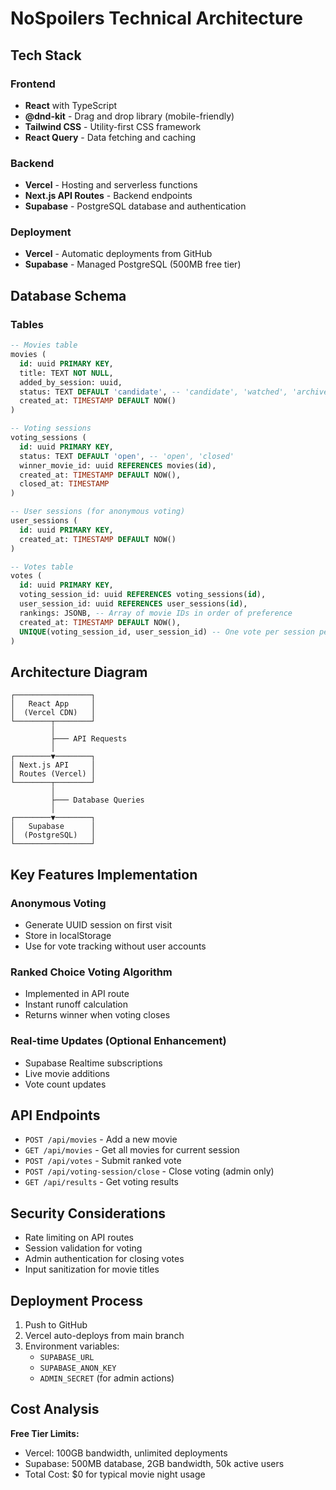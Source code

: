 # NoSpoilers Technical Architecture

## Tech Stack

### Frontend
- **React** with TypeScript
- **@dnd-kit** - Drag and drop library (mobile-friendly)
- **Tailwind CSS** - Utility-first CSS framework
- **React Query** - Data fetching and caching

### Backend
- **Vercel** - Hosting and serverless functions
- **Next.js API Routes** - Backend endpoints
- **Supabase** - PostgreSQL database and authentication

### Deployment
- **Vercel** - Automatic deployments from GitHub
- **Supabase** - Managed PostgreSQL (500MB free tier)

## Database Schema

### Tables

```sql
-- Movies table
movies (
  id: uuid PRIMARY KEY,
  title: TEXT NOT NULL,
  added_by_session: uuid,
  status: TEXT DEFAULT 'candidate', -- 'candidate', 'watched', 'archived'
  created_at: TIMESTAMP DEFAULT NOW()
)

-- Voting sessions
voting_sessions (
  id: uuid PRIMARY KEY,
  status: TEXT DEFAULT 'open', -- 'open', 'closed'
  winner_movie_id: uuid REFERENCES movies(id),
  created_at: TIMESTAMP DEFAULT NOW(),
  closed_at: TIMESTAMP
)

-- User sessions (for anonymous voting)
user_sessions (
  id: uuid PRIMARY KEY,
  created_at: TIMESTAMP DEFAULT NOW()
)

-- Votes table
votes (
  id: uuid PRIMARY KEY,
  voting_session_id: uuid REFERENCES voting_sessions(id),
  user_session_id: uuid REFERENCES user_sessions(id),
  rankings: JSONB, -- Array of movie IDs in order of preference
  created_at: TIMESTAMP DEFAULT NOW(),
  UNIQUE(voting_session_id, user_session_id) -- One vote per session per user
)
```

## Architecture Diagram

```
┌─────────────────┐
│   React App     │
│  (Vercel CDN)   │
└────────┬────────┘
         │
         ├─── API Requests
         │
┌────────▼────────┐
│ Next.js API     │
│ Routes (Vercel) │
└────────┬────────┘
         │
         ├─── Database Queries
         │
┌────────▼────────┐
│   Supabase      │
│  (PostgreSQL)   │
└─────────────────┘
```

## Key Features Implementation

### Anonymous Voting
- Generate UUID session on first visit
- Store in localStorage
- Use for vote tracking without user accounts

### Ranked Choice Voting Algorithm
- Implemented in API route
- Instant runoff calculation
- Returns winner when voting closes

### Real-time Updates (Optional Enhancement)
- Supabase Realtime subscriptions
- Live movie additions
- Vote count updates

## API Endpoints

- `POST /api/movies` - Add a new movie
- `GET /api/movies` - Get all movies for current session
- `POST /api/votes` - Submit ranked vote
- `POST /api/voting-session/close` - Close voting (admin only)
- `GET /api/results` - Get voting results

## Security Considerations

- Rate limiting on API routes
- Session validation for voting
- Admin authentication for closing votes
- Input sanitization for movie titles

## Deployment Process

1. Push to GitHub
2. Vercel auto-deploys from main branch
3. Environment variables:
   - `SUPABASE_URL`
   - `SUPABASE_ANON_KEY`
   - `ADMIN_SECRET` (for admin actions)

## Cost Analysis

**Free Tier Limits:**
- Vercel: 100GB bandwidth, unlimited deployments
- Supabase: 500MB database, 2GB bandwidth, 50k active users
- Total Cost: $0 for typical movie night usage